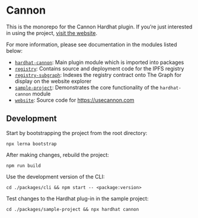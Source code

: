 # Cannon

This is the monorepo for the Cannon Hardhat plugin. If you’re just interested in using the project, [visit the website](https://usecannon.com).

For more information, please see documentation in the modules listed below:

- [`hardhat-cannon`](packages/hardhat-cannon): Main plugin module which is imported into packages
- [`registry`](packages/registry): Contains source and deployment code for the IPFS registry
- [`registry-subgraph`](packages/registry-subgraph): Indexes the registry contract onto The Graph for display on the website explorer
- [`sample-project`](packages/sample-project): Demonstrates the core functionality of the `hardhat-cannon` module
- [`website`](packages/website): Source code for https://usecannon.com

## Development

Start by bootstrapping the project from the root directory:

```
npx lerna bootstrap
```

After making changes, rebuild the project:

```
npm run build
```

Use the development version of the CLI:

```
cd ./packages/cli && npm start -- <package:version>
```

Test changes to the Hardhat plug-in in the sample project:

```
cd ./packages/sample-project && npx hardhat cannon
```
